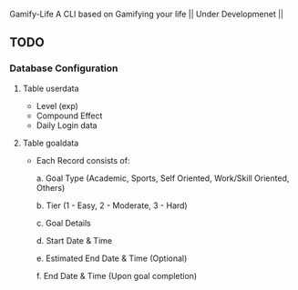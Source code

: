  Gamify-Life
 A CLI based on Gamifying your life || Under Developmenet ||

## TODO

### Database Configuration
1.	Table userdata
	-	Level (exp)
	-	Compound Effect
	- 	Daily Login data

2. 	Table goaldata
	-	Each Record consists of:

		a. Goal Type (Academic, Sports, Self Oriented, Work/Skill Oriented, Others)

		b. Tier (1 - Easy, 2 - Moderate, 3 - Hard)

		c. Goal Details

		d. Start Date & Time

		e. Estimated End Date & Time (Optional)
		
		f. End Date & Time (Upon goal completion)
